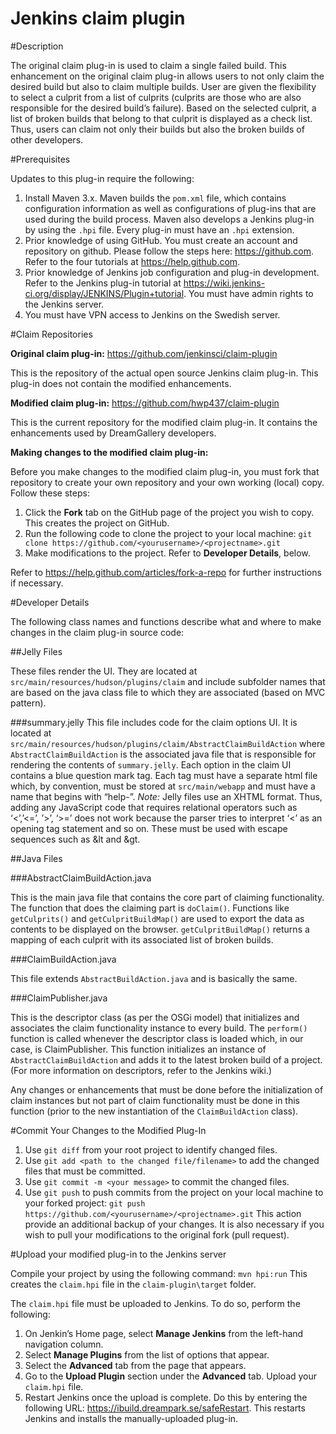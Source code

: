 Jenkins claim plugin
============

#Description

The original claim plug-in is used to claim a single failed build. This enhancement on the original claim plug-in allows users to not only claim the desired build but also to claim multiple builds.  User are given the flexibility to select a culprit from a list of culprits (culprits are those who are also responsible for the desired build’s failure).  Based on the selected culprit, a list of broken builds that belong to that culprit is displayed as a check list. Thus, users can claim not only their builds but also the broken builds of other developers.

#Prerequisites  

Updates to this plug-in require the following:

1.  Install Maven 3.x. Maven builds the `pom.xml` file, which contains configuration information as well as configurations of plug-ins that are used during the build process. Maven also develops a Jenkins plug-in by using the `.hpi` file. Every plug-in must have an `.hpi` extension.
2.  Prior knowledge of using GitHub. You must create an account and repository on github. Please follow the steps here: https://github.com. Refer to the four tutorials at https://help.github.com.  
3.	Prior knowledge of Jenkins job configuration and plug-in development.  Refer to the Jenkins plug-in tutorial at https://wiki.jenkins-ci.org/display/JENKINS/Plugin+tutorial.  You must have admin rights to the Jenkins server.
4.  You must have VPN access to Jenkins on the Swedish server.

#Claim Repositories

**Original claim plug-in:**  https://github.com/jenkinsci/claim-plugin

This is the repository of the actual open source Jenkins claim plug-in. This plug-in does not contain the modified enhancements. 

**Modified claim plug-in:**  https://github.com/hwp437/claim-plugin

This is the current repository for the modified claim plug-in. It contains the enhancements used by DreamGallery developers. 

**Making changes to the modified claim plug-in:**

Before you make changes to the modified claim plug-in, you must fork that repository to create your own repository and your own working (local) copy. Follow these steps:

1.  Click the **Fork** tab on the GitHub page of the project you wish to copy. This creates the project on GitHub.
2.	Run the following code to clone the project to your local machine:
    `git clone https://github.com/<yourusername>/<projectname>.git`
3.	Make modifications to the project. Refer to **Developer Details**, below. 

Refer to https://help.github.com/articles/fork-a-repo for further instructions if necessary.

#Developer Details

The following class names and functions describe what and where to make changes in the claim plug-in source code:

##Jelly Files

These files render the UI. They are located at `src/main/resources/hudson/plugins/claim` and include subfolder names that are based on the java class file to which they are associated (based on MVC pattern).

###summary.jelly
This file includes code for the claim options UI.  It is located at
   `src/main/resources/hudson/plugins/claim/AbstractClaimBuildAction` 
where `AbstractClaimBuildAction` is the associated java file that is responsible for rendering the contents of  `summary.jelly`.
Each option in the claim UI contains a blue question mark tag. Each tag must have a separate html file which, by convention, must be stored at `src/main/webapp` and must have a name that begins with “help-<name>”.
*Note:* Jelly files use an XHTML format. Thus, adding any JavaScript code that requires relational operators such as ‘<’,’<=’, ’>’, ‘>=’ does not work because the parser tries to interpret ‘<’ as an opening tag statement and so on. These must be used with escape sequences such as &lt and &gt.

##Java Files

###AbstractClaimBuildAction.java

This is the main java file that contains the core part of claiming functionality. The function that does the claiming part is `doClaim()`. Functions like `getCulprits()` and `getCulpritBuildMap()` are used to export the data as contents to be displayed on the browser. `getCulpritBuildMap()` returns a mapping of each culprit with its associated list of broken builds.

###ClaimBuildAction.java

This file extends `AbstractBuildAction.java` and is basically the same.

###ClaimPublisher.java

This is the descriptor class (as per the OSGi model) that initializes and associates the claim functionality instance to every build. The `perform()` function is called whenever the descriptor class is loaded which, in our case, is ClaimPublisher. This function initializes an instance of `AbstractClaimBuildAction` and adds it to the latest broken build of a project. (For more information on descriptors, refer to the Jenkins wiki.)

Any changes or enhancements that must be done before the initialization of claim instances but not part of claim functionality must be done in this function (prior to the new instantiation of the `ClaimBuildAction` class).

#Commit Your Changes to the Modified Plug-In

1. Use `git diff` from your root project to identify changed files.
2. Use `git add <path to the changed file/filename>` to  add the changed files that must be committed.
3. Use `git commit -m <your message>` to commit the changed files.
4. Use `git push` to push commits from the project on your local machine to your forked project:
     `git push https://github.com/<yourusername>/<projectname>.git`
    This action provide an additional backup of your changes. It is also necessary if you wish to pull your modifications to the original fork (pull request).
	
#Upload your modified plug-in to the Jenkins server

Compile your project by using the following command:
     `mvn hpi:run`
This creates the `claim.hpi` file in the `claim-plugin\target` folder.

The `claim.hpi` file must be uploaded to Jenkins. To do so, perform the following:

1. On Jenkin’s Home page, select **Manage Jenkins** from the left-hand navigation column.
2. Select **Manage Plugins** from the list of options that appear.
3. Select the **Advanced** tab from the page that appears. 
4. Go to the **Upload Plugin** section under the **Advanced** tab. Upload your `claim.hpi` file.
5. Restart Jenkins once the upload is complete. Do this by entering the following URL: https://ibuild.dreampark.se/safeRestart. This restarts Jenkins and installs the manually-uploaded plug-in.
